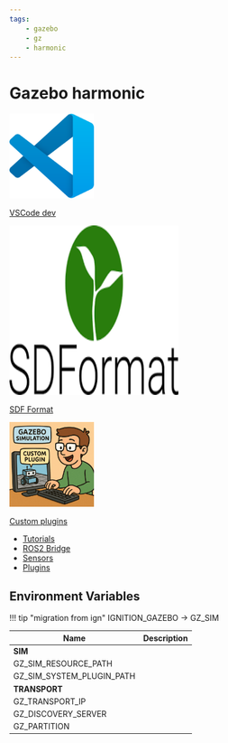 ```yaml
---
tags:
    - gazebo
    - gz
    - harmonic
---
```


# Gazebo harmonic

<div class="grid-container">
    <div class="grid-item">
        <a href="vscode">
        <img src="/assets/images/vscode.png" width="150" height="150">
        <p>VSCode dev</p>
        </a>
    </div>
    <div class="grid-item">
    <a href="sdf_format">
        <img src="images/sdf_format.png" width="300" height="300">
        <p>SDF Format</p>
        </a>
    </div>
    <div class="grid-item">
        <a href="custom_plugins">
        <img src="images/custom_plugin.png" width="150" height="150">
        <p>Custom plugins</p>
        </a>
    </div>
    
</div>

- [Tutorials](tutorials/index.md)
- [ROS2 Bridge](/ROS/ros_eco/urdf_xacro_gz_plugin/gazebo_harmonic/jazzy_bridge)
- [Sensors](sensors/index.md)
- [Plugins](plugins/index.md)

## Environment Variables

!!! tip "migration from ign"
    IGNITION_GAZEBO -> GZ_SIM
     

| Name  | Description  |
|---|---|
| **SIM**  |   |
| GZ_SIM_RESOURCE_PATH  |   |
| GZ_SIM_SYSTEM_PLUGIN_PATH  |   |
| **TRANSPORT**  |   |
| GZ_TRANSPORT_IP  |   |
| GZ_DISCOVERY_SERVER  |   |
| GZ_PARTITION  |   |


[](https://github.com/gazebo-tooling/release-tools/issues/734)